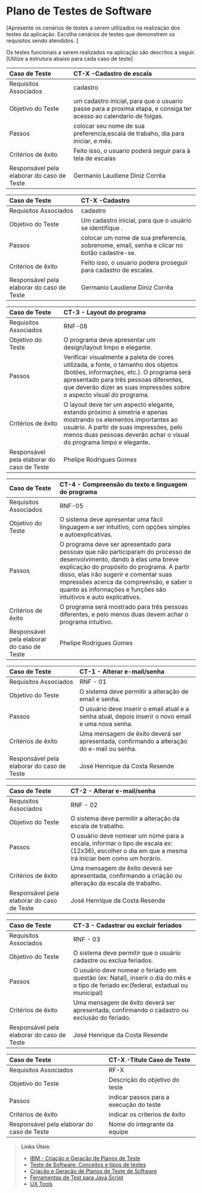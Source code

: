 # Plano de Testes de Software

[Apresente os cenários de testes a serem utilizados na realização dos testes da aplicação. Escolha cenários de testes que demonstrem os requisitos sendo atendidos. ]

Os testes funcionais a serem realizados na aplicação são descritos a seguir. [Utilize a estrutura abaixo para cada caso de teste]

|Caso de Teste    | CT-X -Cadastro de escala |
|:---|:---|
| Requisitos Associados | cadastro |
| Objetivo do Teste | um cadastro inicial, para que o usuario passe para a proxima etapa, e consiga ter acesso ao calendario de folgas. |
| Passos |colocar seu nome de sua preferencia,escala de trabaho, dia para iniciar, e mês. |
| Critérios de êxito | Feito isso, o usuario poderá seguir para à tela de escalas  |
| Responsável pela elaborar do caso de Teste | Germanio Laudiene Diniz Corrêa |

|Caso de Teste    | CT-X -Cadastro  |
|:---|:---|
| Requisitos Associados | cadastro |
| Objetivo do Teste | Um cadastro inicial, para que o usuário se identifique . |
| Passos |colocar um nome de sua preferencia, sobrenome, email, senha e clicar no botâo cadastre-se. |
| Critérios de êxito | Feito isso, o usuario podera proseguir para cadastro de escalas.  |
| Responsável pela elaborar do caso de Teste | Germanio Laudiene Diniz Corrêa |


 |Caso de Teste    | CT-3 - Layout do programa  |
|:---|:---|
| Requisitos Associados | RNF-08 |
| Objetivo do Teste |O programa deve apresentar um design/layout limpo e elegante. |
| Passos |Verificar visualmente a paleta de cores utilizada, a fonte, o tamanho dos objetos (botões, informações, etc.). O programa será apresentado para três pessoas diferentes, que deverão dizer as suas impressões sobre o aspecto visual do programa.|
| Critérios de êxito | O layout deve ter um aspecto elegante, estando próximo à simetria e apenas mostrando os elementos importantes ao usuário. A partir de suas impressões, pelo menos duas pessoas deverão achar o visual do programa limpo e elegante.|
| Responsável pela elaborar do caso de Teste | Phelipe Rodrigues Gomes |


 |Caso de Teste    | CT-4 - Compreensão do texto e linguagem do programa |
|:---|:---|
| Requisitos Associados | RNF-05 |
| Objetivo do Teste | O sistema deve apresentar uma fácil linguagem e ser intuitivo, com opções simples e autoexplicativas. |
| Passos | O programa deve ser apresentado para pessoas que não participaram do processo de desenvolvimento, dando à elas uma breve explicação do propósito do programa. A partir disso, elas irão sugerir e comentar suas impressões acerca da compreensão, e saber o quanto as informações e funções são intuitivos e auto explicativos. |
| Critérios de êxito | O programa será mostrado para três pessoas diferentes, e pelo menos duas devem achar o programa intuitivo. |
| Responsável pela elaborar do caso de Teste | Phelipe Rodrigues Gomes |


|Caso de Teste    | CT-1 - Alterar e-mail/senha |
|:---|:---|
| Requisitos Associados | RNF - 01 |
| Objetivo do Teste |O sistema deve permitir a alteração de email e senha. |
| Passos |O usuário deve inserir o email atual e a senha atual, depois inserir o novo email e uma nova senha. |
| Critérios de êxito | Uma mensagem de êxito deverá ser apresentada, confirmando a alteração do e-mail ou senha. |
| Responsável pela elaborar do caso de Teste | José Henrique da Costa Resende |


|Caso de Teste    | CT-2 - Alterar e-mail/senha |
|:---|:---|
| Requisitos Associados | RNF - 02 |
| Objetivo do Teste |O sistema deve permitir a alteração da escala de trabalho. |
| Passos |O usuário deve nomear um nome para a escala, informar o tipo de escala ex: (12x36), escolher o dia em que a mesma irá iniciar bem como um horário. |
| Critérios de êxito | Uma mensagem de êxito deverá ser apresentada, confirmando a criação ou alteração da escala de trabalho. |
| Responsável pela elaborar do caso de Teste | José Henrique da Costa Resende |


|Caso de Teste    | CT-3 - Cadastrar ou excluir feriados  |
|:---|:---|
| Requisitos Associados | RNF - 03 |
| Objetivo do Teste |O sistema deve permitir que o usuário cadastre ou exclua feriados. |
| Passos |O usuário deve nomear o feriado em questão (ex: Natal), inserir o dia do mês e o tipo de feriado ex:(federal, estadual ou municipal) |
| Critérios de êxito | Uma mensagem de êxito deverá ser apresentada, confirmando o cadastro ou exclusão do feriado. |
| Responsável pela elaborar do caso de Teste |José Henrique da Costa Resende |


|Caso de Teste    | CT-X -Titulo Caso de Teste  |
|:---|:---|
| Requisitos Associados | RF-X |
| Objetivo do Teste |Descrição do objetivo do teste |
| Passos |indicar passos para a execução do teste |
| Critérios de êxito | indicar os criterios de êxito  |
| Responsável pela elaborar do caso de Teste |Nome do integrante da equipe |


> **Links Úteis**:
> - [IBM - Criação e Geração de Planos de Teste](https://www.ibm.com/developerworks/br/local/rational/criacao_geracao_planos_testes_software/index.html)
> -  [Teste de Software: Conceitos e tipos de testes](https://blog.onedaytesting.com.br/teste-de-software/)
> - [Criação e Geração de Planos de Teste de Software](https://www.ibm.com/developerworks/br/local/rational/criacao_geracao_planos_testes_software/index.html)
> - [Ferramentas de Test para Java Script](https://geekflare.com/javascript-unit-testing/)
> - [UX Tools](https://uxdesign.cc/ux-user-research-and-user-testing-tools-2d339d379dc7)
